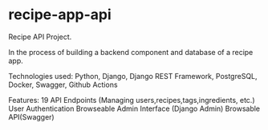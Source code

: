 # recipe-app-api
Recipe API Project.

In the process of building a backend component and database of a recipe app.

Technologies used: Python, Django, Django REST Framework, PostgreSQL, Docker, Swagger, Github Actions

Features:
  19 API Endpoints (Managing users,recipes,tags,ingredients, etc.)
  User Authentication
  Browseable Admin Interface (Django Admin)
  Browsable API(Swagger)
